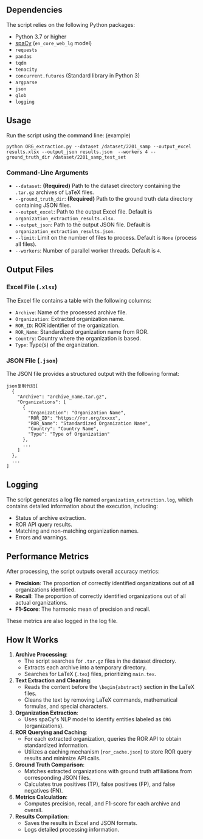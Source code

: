 ## Dependencies

The script relies on the following Python packages:

- Python 3.7 or higher
- [spaCy](https://spacy.io/) (`en_core_web_lg` model)
- `requests`
- `pandas`
- `tqdm`
- `tenacity`
- `concurrent.futures` (Standard library in Python 3)
- `argparse`
- `json`
- `glob`
- `logging`

## Usage

Run the script using the command line: (example)

```
python ORG_extraction.py --dataset /dataset/2201_samp --output_excel results.xlsx --output_json results.json  --workers 4 --ground_truth_dir /dataset/2201_samp_test_set
```

### Command-Line Arguments

- `--dataset`: **(Required)** Path to the dataset directory containing the `.tar.gz` archives of LaTeX files.
- `--ground_truth_dir`: **(Required)** Path to the ground truth data directory containing JSON files.
- `--output_excel`: Path to the output Excel file. Default is `organization_extraction_results.xlsx`.
- `--output_json`: Path to the output JSON file. Default is `organization_extraction_results.json`.
- `--limit`: Limit on the number of files to process. Default is `None` (process all files).
- `--workers`: Number of parallel worker threads. Default is `4`.

## Output Files

### Excel File (`.xlsx`)

The Excel file contains a table with the following columns:

- `Archive`: Name of the processed archive file.
- `Organization`: Extracted organization name.
- `ROR_ID`: ROR identifier of the organization.
- `ROR_Name`: Standardized organization name from ROR.
- `Country`: Country where the organization is based.
- `Type`: Type(s) of the organization.

### JSON File (`.json`)

The JSON file provides a structured output with the following format:

```
json复制代码[
  {
    "Archive": "archive_name.tar.gz",
    "Organizations": [
      {
        "Organization": "Organization Name",
        "ROR_ID": "https://ror.org/xxxxx",
        "ROR_Name": "Standardized Organization Name",
        "Country": "Country Name",
        "Type": "Type of Organization"
      },
      ...
    ]
  },
  ...
]
```

## Logging

The script generates a log file named `organization_extraction.log`, which contains detailed information about the execution, including:

- Status of archive extraction.
- ROR API query results.
- Matching and non-matching organization names.
- Errors and warnings.

## Performance Metrics

After processing, the script outputs overall accuracy metrics:

- **Precision**: The proportion of correctly identified organizations out of all organizations identified.
- **Recall**: The proportion of correctly identified organizations out of all actual organizations.
- **F1-Score**: The harmonic mean of precision and recall.

These metrics are also logged in the log file.

## How It Works

1. **Archive Processing**:
   - The script searches for `.tar.gz` files in the dataset directory.
   - Extracts each archive into a temporary directory.
   - Searches for LaTeX (`.tex`) files, prioritizing `main.tex`.
2. **Text Extraction and Cleaning**:
   - Reads the content before the `\begin{abstract}` section in the LaTeX files.
   - Cleans the text by removing LaTeX commands, mathematical formulas, and special characters.
3. **Organization Extraction**:
   - Uses spaCy's NLP model to identify entities labeled as `ORG` (organizations).
4. **ROR Querying and Caching**:
   - For each extracted organization, queries the ROR API to obtain standardized information.
   - Utilizes a caching mechanism (`ror_cache.json`) to store ROR query results and minimize API calls.
5. **Ground Truth Comparison**:
   - Matches extracted organizations with ground truth affiliations from corresponding JSON files.
   - Calculates true positives (TP), false positives (FP), and false negatives (FN).
6. **Metrics Calculation**:
   - Computes precision, recall, and F1-score for each archive and overall.
7. **Results Compilation**:
   - Saves the results in Excel and JSON formats.
   - Logs detailed processing information.